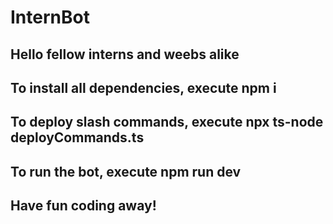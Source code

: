 # InternBot
## Hello fellow interns and weebs alike
## To install all dependencies, execute npm i
## To deploy slash commands, execute npx ts-node deployCommands.ts
## To run the bot, execute npm run dev
## Have fun coding away!
